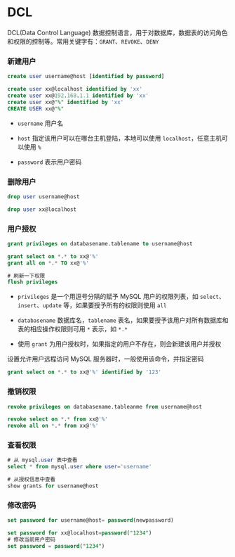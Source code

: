 # DCL

DCL(Data Control Language) 数据控制语言，用于对数据库，数据表的访问角色和权限的控制等。常用关键字有：`GRANT`、`REVOKE`、`DENY`

### 新建用户

```sql
create user username@host [identified by password]

create user xx@localhost identified by 'xx'
create user xx@192.168.1.1 identified by 'xx'
create user xx@"%" identified by 'xx'
CREATE USER xx@"%"
```

- `username` 用户名

- `host` 指定该用户可以在哪台主机登陆，本地可以使用 `localhost`，任意主机可以使用 `%`

- `password` 表示用户密码

### 删除用户

```sql
drop user username@host

drop user xx@localhost
```

### 用户授权

```sql
grant privileges on databasename.tablename to username@host

grant select on *.* to xx@'%'
grant all on *.* TO xx@'%'

# 刷新一下权限
flush privileges
```

- `privileges` 是一个用逗号分隔的赋予 MySQL 用户的权限列表，如 `select`、`insert`、`update` 等，如果要授予所有的权限则使用 `all`

- `databasename` 数据库名，`tablename` 表名，如果要授予该用户对所有数据库和表的相应操作权限则可用 `*` 表示，如 `*.*`

- 使用 `grant` 为用户授权时，如果指定的用户不存在，则会新建该用户并授权

设置允许用户远程访问 MySQL 服务器时，一般使用该命令，并指定密码

```sql
grant select on *.* to xx@'%' identified by '123'
```

### 撤销权限

```sql
revoke privileges on databasename.tableanme from username@host

revoke select on *.* from xx@'%'
revoke all on *.* from xx@'%'
```

### 查看权限

```sql
# 从 mysql.user 表中查看
select * from mysql.user where user='username'

# 从授权信息中查看
show grants for username@host
```

### 修改密码

```sql
set password for username@host= password(newpassword)

set password for xx@localhost=password("1234")
# 修改当前用户密码
set password = password("1234")
```
